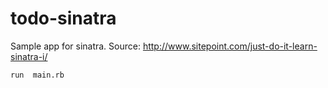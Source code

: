 todo-sinatra
============

Sample app for sinatra. Source: http://www.sitepoint.com/just-do-it-learn-sinatra-i/


```run  main.rb```
